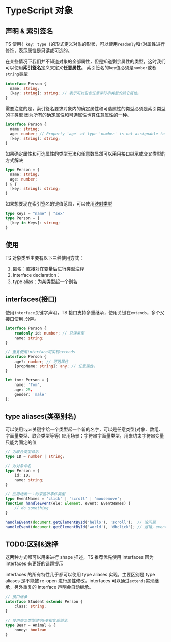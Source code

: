# TypeScript 对象

## 声明 & 索引签名

TS 使用`{ key: type }`的形式定义对象的形状，可以使用`readonly`和`?`对属性进行修饰，表示属性是只读或可选的。

在某些情况下我们并不知道对象的全部属性，但是知道剩余属性的类型，这时我们可以使用**索引签名**定义来定义**任意属性**。
索引签名的`key`值必须是`number`或者`string`类型

```TypeScript
interface Person {
  name: string;
  [key: string]: string; // 表示可以包含任意字符串类型的其它属性。
}
```

需要注意的是，索引签名要求对象内的确定属性和可选属性的类型必须是索引类型的子类型
因为所有的确定属性和可选属性也算任意属性的一种。

```TypeScript
interface Person {
  name: string;
  age: number; // Property 'age' of type 'number' is not assignable to 'string' index type 'string'.
  [key: string]: string;
}
```

如果确定属性和可选属性的类型无法和任意数显然可以采用接口继承或交叉类型的方式解决

```TypeScript
type Person = {
  name: string;
  age: number;
} & {
  [key: string]: string;
}
```

如果想要现在索引签名的键值范围，可以使用[映射类型](./3.Creating%20Types%20From%20Types.md)

```TypeScript
type Keys = "name" | "sex"
type Person = {
  [key in Keys]: string;
}
```

## 使用

TS 对象类型主要有以下三种使用方式：

1. 匿名：直接对在变量后进行类型注释
2. interface declaration：
3. type alias：为某类型起一个别名

## interfaces(接口)

使用`interface`关键字声明，TS 接口支持多重继承，使用关键在`extends`，多个父接口使用`,`分隔。

```TypeScript
interface Person {
    readonly id: number; // 只读类型
    name: string;
}

// 重复使用interface可实现extends
interface Person {
    age?: number; // 可选属性
    [propName: string]: any; // 任意属性，
}

let tom: Person = {
    name: 'Tom',
    age: 25，
    gender: 'male'
};
```

## type aliases(类型别名)

可以使用`type`关键字给一个类型起一个新的名字，可以是任意类型(对象、数组、字面量类型、联合类型等等)
应用场景：字符串字面量类型，用来约束字符串变量只能为固定的值

```TypeScript
// 为联合类型命名
type ID = number | string;

// 为对象命名
type Person = {
    id: ID;
    name: string;
}

// 应用场景一：约束监听事件类型
type EventNames = 'click' | 'scroll' | 'mousemove';
function handleEvent(ele: Element, event: EventNames) {
    // do something
}

handleEvent(document.getElementById('hello'), 'scroll');  // 没问题
handleEvent(document.getElementById('world'), 'dbclick'); // 报错，event 不能为 'dbclick'
```

## TODO:区别&选择

这两种方式都可以用来进行 shape 描述，TS 推荐优先使用 interfaces 因为 interfaces 有更好的错题提示

interfaces 的所有特性几乎都可以使用 type aliases 实现，主要区别是 type aliases 是不能被 re-open 进行属性修改，interfaces 可以通过`extends`实现继承，另外重复的 interface 声明会自动继承。

```TypeScript
// 接口继承
interface Student extends Person {
    class: string;
}

// 使用交叉类型键字&变相实现继承
type Bear = Animal & {
    honey: boolean
}
```
